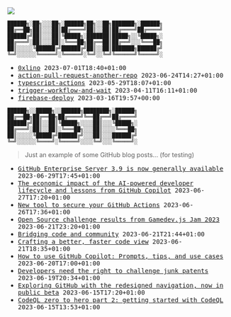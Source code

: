 <img src="https://github-profile-trophy.vercel.app/?username=0xlino&theme=onedark"/>

```
██████╗░██╗░░░██╗░██████╗██╗░░██╗███████╗░██████╗
██╔══██╗██║░░░██║██╔════╝██║░░██║██╔════╝██╔════╝
██████╔╝██║░░░██║╚█████╗░███████║█████╗░░╚█████╗░
██╔═══╝░██║░░░██║░╚═══██╗██╔══██║██╔══╝░░░╚═══██╗
██║░░░░░╚██████╔╝██████╔╝██║░░██║███████╗██████╔╝
╚═╝░░░░░░╚═════╝░╚═════╝░╚═╝░░╚═╝╚══════╝╚═════╝░
```

<!-- PUSHES:START -->

- <samp>[0xlino](https://github.com/0xlino/0xlino) <kbd>2023-07-01T18:40+01:00</kbd></samp>
- <samp>[action-pull-request-another-repo](https://github.com/0xlino/action-pull-request-another-repo) <kbd>2023-06-24T14:27+01:00</kbd></samp>
- <samp>[typescript-actions](https://github.com/0xlino/typescript-actions) <kbd>2023-05-29T18:07+01:00</kbd></samp>
- <samp>[trigger-workflow-and-wait](https://github.com/0xlino/trigger-workflow-and-wait) <kbd>2023-04-11T16:11+01:00</kbd></samp>
- <samp>[firebase-deploy](https://github.com/0xlino/firebase-deploy) <kbd>2023-03-16T19:57+00:00</kbd></samp>

<!-- PUSHES:END -->

```
██████╗░░█████╗░░██████╗████████╗░██████╗
██╔══██╗██╔══██╗██╔════╝╚══██╔══╝██╔════╝
██████╔╝██║░░██║╚█████╗░░░░██║░░░╚█████╗░
██╔═══╝░██║░░██║░╚═══██╗░░░██║░░░░╚═══██╗
██║░░░░░╚█████╔╝██████╔╝░░░██║░░░██████╔╝
╚═╝░░░░░░╚════╝░╚═════╝░░░░╚═╝░░░╚═════╝░
```

> Just an example of some GitHub blog posts... (for testing)

<!-- POSTS:START -->

- <samp>[GitHub Enterprise Server 3.9 is now generally available](https://github.blog/2023-06-29-github-enterprise-server-3-9-is-now-generally-available/) <kbd>2023-06-29T17:45+01:00</kbd></samp>
- <samp>[The economic impact of the AI-powered developer lifecycle and lessons from GitHub Copilot](https://github.blog/2023-06-27-the-economic-impact-of-the-ai-powered-developer-lifecycle-and-lessons-from-github-copilot/) <kbd>2023-06-27T17:20+01:00</kbd></samp>
- <samp>[New tool to secure your GitHub Actions](https://github.blog/2023-06-26-new-tool-to-secure-your-github-actions/) <kbd>2023-06-26T17:36+01:00</kbd></samp>
- <samp>[Open Source challenge results from Gamedev.js Jam 2023](https://github.blog/2023-06-21-gamedev-js-2023/) <kbd>2023-06-21T23:20+01:00</kbd></samp>
- <samp>[Bridging code and community](https://github.blog/2023-06-21-bridging-code-and-community/) <kbd>2023-06-21T21:44+01:00</kbd></samp>
- <samp>[Crafting a better, faster code view](https://github.blog/2023-06-21-crafting-a-better-faster-code-view/) <kbd>2023-06-21T18:35+01:00</kbd></samp>
- <samp>[How to use GitHub Copilot: Prompts, tips, and use cases](https://github.blog/2023-06-20-how-to-write-better-prompts-for-github-copilot/) <kbd>2023-06-20T17:00+01:00</kbd></samp>
- <samp>[Developers need the right to challenge junk patents](https://github.blog/2023-06-19-developers-need-the-right-to-challenge-junk-patents/) <kbd>2023-06-19T20:34+01:00</kbd></samp>
- <samp>[Exploring GitHub with the redesigned navigation, now in public beta](https://github.blog/2023-06-15-exploring-github-with-the-redesigned-navigation-now-in-public-beta/) <kbd>2023-06-15T17:20+01:00</kbd></samp>
- <samp>[CodeQL zero to hero part 2: getting started with CodeQL](https://github.blog/2023-06-15-codeql-zero-to-hero-part-2-getting-started-with-codeql/) <kbd>2023-06-15T13:53+01:00</kbd></samp>

<!-- POSTS:END -->
